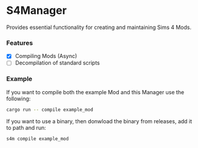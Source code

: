 # S4Manager

Provides essential functionality for creating and maintaining Sims 4 Mods.

### Features

- [x] Compiling Mods (Async)
- [ ] Decompilation of standard scripts

### Example

If you want to compile both the example Mod and this Manager use the following:

```bash
cargo run -- compile example_mod
```

If you want to use a binary, then donwload the binary from releases, add it to path and run:

```bash
s4m compile example_mod
```
